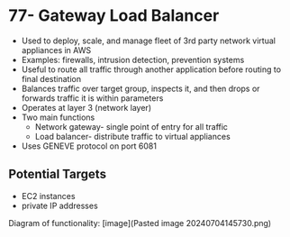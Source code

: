 # 77- Gateway Load Balancer
- Used to deploy, scale, and manage fleet of 3rd party network virtual appliances in AWS
- Examples: firewalls, intrusion detection, prevention systems
- Useful to route all traffic through another application before routing to final destination
- Balances traffic over target group, inspects it, and then drops or forwards traffic it is within parameters
- Operates at layer 3 (network layer) 
- Two main functions
	- Network gateway- single point of entry for all traffic
	- Load balancer- distribute traffic to virtual appliances
- Uses GENEVE protocol on port 6081

## Potential Targets
- EC2 instances
- private IP addresses

Diagram of functionality: [image](Pasted image 20240704145730.png)
